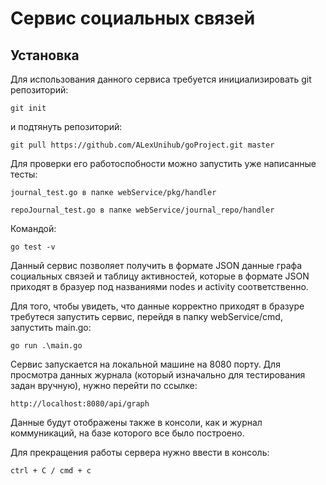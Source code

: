 # Сервис социальных связей

## Установка
Для использования данного сервиса требуется инициализировать git репозиторий:
 
    git init

и подтянуть репозиторий:

    git pull https://github.com/ALexUnihub/goProject.git master

Для проверки его работоспобности можно запустить уже написанные тесты:

    journal_test.go в папке webService/pkg/handler

    repoJournal_test.go в папке webService/journal_repo/handler

Командой:

    go test -v

Данный сервис позволяет получить в формате JSON данные графа социальных связей и таблицу активностей, которые в формате JSON приходят в бразуер под названиями nodes и activity соответственно.

Для того, чтобы увидеть, что данные корректно приходят в бразуре требутеся запустить сервис, перейдя в папку webService/cmd, запустить main.go:

    go run .\main.go

Сервис запускается на локальной машине на 8080 порту. Для просмотра данных журнала (который изначально для тестирования задан вручную), нужно перейти по ссылке:

    http://localhost:8080/api/graph

Данные будут отображены также в консоли, как и журнал коммуникаций, на базе которого все было построено.

Для прекращения работы сервера нужно ввести в консоль:

    ctrl + C / cmd + c